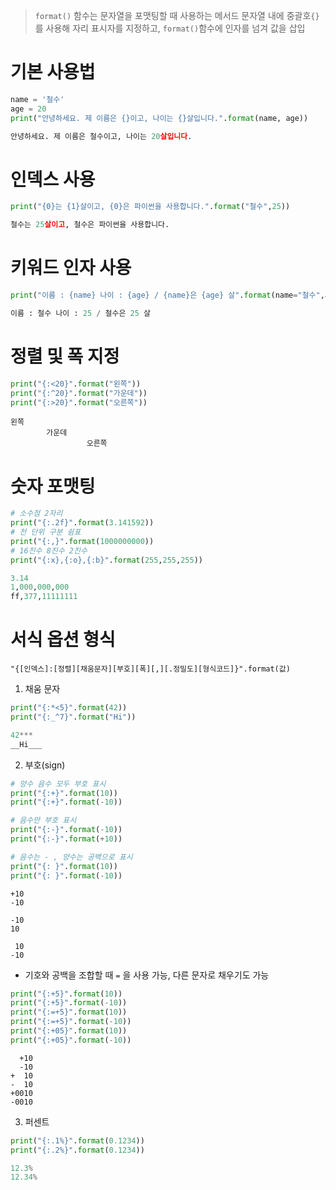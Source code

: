 > `format()` 함수는 문자열을 포맷팅할 때 사용하는 메서드
> 문자열 내에 중괄호`{}` 를 사용해 자리 표시자를 지정하고, `format()`함수에 인자를 넘겨 값을 삽입

# 기본 사용법
```python
name = '철수'
age = 20
print("안녕하세요. 제 이름은 {}이고, 나이는 {}살입니다.".format(name, age))

안녕하세요. 제 이름은 철수이고, 나이는 20살입니다.
```


# 인덱스 사용
```python
print("{0}는 {1}살이고, {0}은 파이썬을 사용합니다.".format("철수",25))

철수는 25살이고, 철수은 파이썬을 사용합니다.
```

# 키워드 인자 사용
```python
print("이름 : {name} 나이 : {age} / {name}은 {age} 살".format(name="철수",age=25))

이름 : 철수 나이 : 25 / 철수은 25 살
```

# 정렬 및 폭 지정
```python
print("{:<20}".format("왼쪽"))
print("{:^20}".format("가운데"))
print("{:>20}".format("오른쪽"))
```
```
왼쪽
        가운데
                 오른쪽
```

# 숫자 포맷팅
```python
# 소수점 2자리
print("{:.2f}".format(3.141592))
# 천 단위 구분 쉼표
print("{:,}".format(1000000000))
# 16진수 8진수 2진수
print("{:x},{:o},{:b}".format(255,255,255))

3.14
1,000,000,000
ff,377,11111111
```

# 서식 옵션 형식
```
"{[인덱스]:[정렬][채움문자][부호][폭][,][.정밀도][형식코드]}".format(값)
```

1. 채움 문자
```python
print("{:*<5}".format(42))
print("{:_^7}".format("Hi"))

42***
__Hi___
```

2. 부호(sign)
```python
# 양수 음수 모두 부호 표시
print("{:+}".format(10))
print("{:+}".format(-10))

# 음수만 부호 표시
print("{:-}".format(-10))
print("{:-}".format(+10))

# 음수는 - , 양수는 공백으로 표시
print("{: }".format(10))
print("{: }".format(-10))
```

```
+10
-10

-10
10

 10
-10
```

- 기호와 공백을 조합할 때  `=` 을 사용 가능, 다른 문자로 채우기도 가능
```python
print("{:+5}".format(10))
print("{:+5}".format(-10))
print("{:=+5}".format(10))
print("{:=+5}".format(-10))
print("{:+05}".format(10))
print("{:+05}".format(-10))
```

```
  +10
  -10
+  10
-  10
+0010
-0010
```


3. 퍼센트
```python
print("{:.1%}".format(0.1234))
print("{:.2%}".format(0.1234))

12.3%
12.34%
```


   